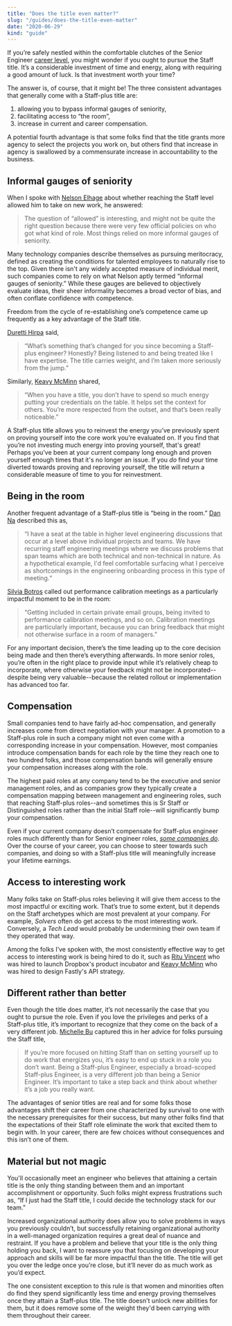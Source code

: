 ```yaml
---
title: "Does the title even matter?"
slug: "/guides/does-the-title-even-matter"
date: "2020-06-29"
kind: "guide"
---
```


If you’re safely nestled within the comfortable clutches of the Senior Engineer [career level](https://lethain.com/career-levels-and-more/), you might wonder if you ought to pursue the Staff title. It’s a considerable investment of time and energy, along with requiring a good amount of luck.
Is that investment worth your time?

The answer is, of course, that it might be! The three consistent advantages that generally come with a Staff-plus title are:

1. allowing you to bypass informal gauges of seniority,
2. facilitating access to “the room”,
3. increase in current and career compensation.

A potential fourth advantage is
that some folks find that the title grants more agency to select the projects you work on, but others find that
increase in agency is swallowed by a commensurate increase in accountability to the business.


## Informal gauges of seniority

When I spoke with [Nelson Elhage](https://staffeng.com/stories/nelson-elhage) about whether reaching the Staff level allowed him to take on new work, he answered:

> The question of “allowed” is interesting, and might not be quite the right question because there were very few official policies on who got what kind of role. Most things relied on more informal gauges of seniority.

Many technology companies describe themselves as pursuing meritocracy, defined as
creating the conditions for talented employees to naturally rise to the top.
Given there isn't any widely accepted measure of individual merit, such companies
come to rely on what Nelson aptly termed “informal gauges of seniority.”
While these gauges are believed to objectively evaluate ideas,
their sheer informality becomes a broad vector of bias, and often conflate confidence with competence.

Freedom from the cycle of re-establishing one’s competence came up frequently as a key advantage of the Staff title.

[Duretti Hirpa](https://staffeng.com/stories/duretti-hirpa) said,

> “What’s something that’s changed for you since becoming a Staff-plus engineer? Honestly? Being listened to and being treated like I have expertise. The title carries weight, and I’m taken more seriously from the jump.”

Similarly, [Keavy McMinn](https://staffeng.com/stories/keavy-mcminn) shared,

> “When you have a title, you don’t have to spend so much energy putting your credentials on the table. It helps set the context for others. You’re more respected from the outset, and that’s been really noticeable.”

A Staff-plus title allows you to reinvest the energy you’ve previously spent on proving yourself into the core work you’re evaluated on. If you find that you’re not investing much energy into proving yourself, that's great!
Perhaps you’ve been at your current company long enough and proven yourself enough times
that it's no longer an issue.
If you _do_ find your time diverted towards proving and reproving yourself,
the title will return a considerable measure of time to you for reinvestment.


## Being in the room

Another frequent advantage of a Staff-plus title is “being in the room.” [Dan Na](https://staffeng.com/stories/dan-na) described this as,

> “I have a seat at the table in higher level engineering discussions that occur at a level above individual projects and teams. We have recurring staff engineering meetings where we discuss problems that span teams which are both technical and non-technical in nature. As a hypothetical example, I'd feel comfortable surfacing what I perceive as shortcomings in the engineering onboarding process in this type of meeting.“

[Silvia Botros](https://staffeng.com/stories/silvia-botros) called out performance calibration meetings as a particularly impactful moment to be in the room:

> “Getting included in certain private email groups, being invited to performance calibration meetings, and so on. Calibration meetings are particularly important, because you can bring feedback that might not otherwise surface in a room of managers.”

For any important decision, there’s the time leading up to the core decision being made and then there’s everything afterwards. In more senior roles, you’re often in the right place to provide input while it’s relatively cheap to incorporate, where otherwise your feedback might not be incorporated--despite being very valuable--because the related rollout or implementation has advanced too far.


## Compensation

Small companies tend to have fairly ad-hoc compensation, and generally increases come from direct negotiation with your manager. A promotion to a Staff-plus role in such a company might not even come with a corresponding increase in your compensation.
However, most companies introduce compensation bands for each role by the time they reach one to two hundred folks, and those compensation bands will generally ensure your compensation increases along with the role.

The highest paid roles at any company tend to be the executive and senior management roles, and as companies grow they typically create a compensation mapping between management and engineering roles, such that reaching Staff-plus roles--and sometimes this is Sr Staff or Distinguished roles rather than the initial Staff role--will significantly bump your compensation.

Even if your current company doesn’t compensate for Staff-plus engineer roles much differently than for Senior engineer roles, _[some companies do](https://www.levels.fyi/)_. Over the course of your career, you can choose to steer towards such companies, and doing so with a Staff-plus title will meaningfully increase your lifetime earnings.


## Access to interesting work

Many folks take on Staff-plus roles believing it will give them access to the most impactful or exciting work.
That’s true to some extent, but it depends on the Staff archetypes which are most prevalent at your company.
For example, _Solvers_ often do get access to the most interesting work.
Conversely, a _Tech Lead_ would probably be undermining their own team if they operated that way.

Among the folks I’ve spoken with, the most consistently effective way to get access to interesting work is being hired to do it, such as [Ritu Vincent](https://staffeng.com/stories/ritu-vincent) who was hired to launch Dropbox's product incubator and [Keavy McMinn](https://staffeng.com/stories/keavy-mcminn) who was hired to design Fastly's API strategy.


## Different rather than better

Even though the title does matter, it’s not necessarily the case that you ought to pursue the role. Even if you love the privileges and perks of a Staff-plus title, it’s important to recognize that they come on the back of a very different job. [Michelle Bu](https://staffeng.com/stories/michelle-bu) captured this in her advice for folks pursuing the Staff title,

> If you’re more focused on hitting Staff than on setting yourself up to do work that energizes you, it’s easy to end up stuck in a role you don’t want. Being a Staff-plus Engineer, especially a broad-scoped Staff-plus Engineer, is a very different job than being a Senior Engineer. It’s important to take a step back and think about whether it’s a job you really want.

The advantages of senior titles are real and for some folks those advantages shift their career from one characterized by survival to one with the necessary prerequisites for their success, but many other folks find that the expectations of their Staff role eliminate the work that excited them to begin with. In your career, there are few choices without consequences and this isn’t one of them.


## Material but not magic

You'll occasionally meet an
engineer who believes that attaining a certain title is the only thing standing between them and an important accomplishment or opportunity.
Such folks might express frustrations such as, “If I just had the Staff title, I could decide the technology stack for our team.”

Increased organizational authority does allow you to solve problems in ways you previously couldn’t, but successfully retaining organizational authority in a well-managed organization requires a great deal of nuance and restraint. If you have a problem and believe that your title is the only thing holding you back, I want to reassure you that focusing on developing your approach and skills will be far more impactful than the title. The title will get you over the ledge once you’re close, but it’ll never do as much work as you’d expect.

The one consistent exception to this rule is that women and minorities often do find
they spend significantly less time and energy proving themselves once they attain a Staff-plus title.
The title doesn't unlock new abilities for them, but it does remove some of the weight they'd been
carrying with them throughout their career.
